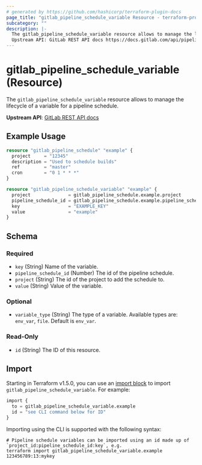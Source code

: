 ```yaml
---
# generated by https://github.com/hashicorp/terraform-plugin-docs
page_title: "gitlab_pipeline_schedule_variable Resource - terraform-provider-gitlab"
subcategory: ""
description: |-
  The gitlab_pipeline_schedule_variable resource allows to manage the lifecycle of a variable for a pipeline schedule.
  Upstream API: GitLab REST API docs https://docs.gitlab.com/api/pipeline_schedules/#pipeline-schedule-variables
---
```


# gitlab_pipeline_schedule_variable (Resource)

The `gitlab_pipeline_schedule_variable` resource allows to manage the lifecycle of a variable for a pipeline schedule.

**Upstream API**: [GitLab REST API docs](https://docs.gitlab.com/api/pipeline_schedules/#pipeline-schedule-variables)

## Example Usage

```terraform
resource "gitlab_pipeline_schedule" "example" {
  project     = "12345"
  description = "Used to schedule builds"
  ref         = "master"
  cron        = "0 1 * * *"
}

resource "gitlab_pipeline_schedule_variable" "example" {
  project              = gitlab_pipeline_schedule.example.project
  pipeline_schedule_id = gitlab_pipeline_schedule.example.pipeline_schedule_id
  key                  = "EXAMPLE_KEY"
  value                = "example"
}
```

<!-- schema generated by tfplugindocs -->
## Schema

### Required

- `key` (String) Name of the variable.
- `pipeline_schedule_id` (Number) The id of the pipeline schedule.
- `project` (String) The id of the project to add the schedule to.
- `value` (String) Value of the variable.

### Optional

- `variable_type` (String) The type of a variable. Available types are: `env_var`, `file`. Default is `env_var`.

### Read-Only

- `id` (String) The ID of this resource.

## Import

Starting in Terraform v1.5.0, you can use an [import block](https://developer.hashicorp.com/terraform/language/import) to import `gitlab_pipeline_schedule_variable`. For example:

```terraform
import {
  to = gitlab_pipeline_schedule_variable.example
  id = "see CLI command below for ID"
}
```

Importing using the CLI is supported with the following syntax:

```shell
# Pipeline schedule variables can be imported using an id made up of `project_id:pipeline_schedule_id:key`, e.g.
terraform import gitlab_pipeline_schedule_variable.example 123456789:13:mykey
```
